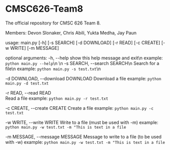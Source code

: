 # CMSC626-Team8
The official repository for CMSC 626 Team 8. 

Members: Devon Slonaker, Chris Abili, Yukta Medha, Jay Paun

usage: main.py [-h] [-s SEARCH] [-d DOWNLOAD] [-r READ] [-c CREATE] [-w WRITE] [-m MESSAGE]

optional arguments:
  -h, --help            show this help message and exit\n
  example: `python main.py --help`\n
  \n
  -s SEARCH, --search SEARCH\n
                        Search for a file\n
  example: `python main.py -s test.txt`\n

  -d DOWNLOAD, --download DOWNLOAD
                        Download a file
  example: `python main.py -d test.txt`
                        
  -r READ, --read READ  
                        Read a file
  example: `python main.py -r test.txt`
  
  -c CREATE, --create CREATE
                        Create a file
  example: `python main.py -c test.txt`
  
  -w WRITE, --write WRITE
                        Write to a file (must be used with -m)
  example: `python main.py -w test.txt -m "This is text in a file`
                        
  -m MESSAGE, --message MESSAGE
                        Message to write to a file (to be used with -w)
  example: `python main.py -w test.txt -m "This is text in a file`

